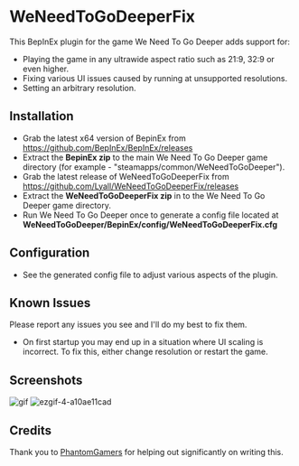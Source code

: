 # WeNeedToGoDeeperFix

This BepInEx plugin for the game We Need To Go Deeper adds support for:
- Playing the game in any ultrawide aspect ratio such as 21:9, 32:9 or even higher.
- Fixing various UI issues caused by running at unsupported resolutions.
- Setting an arbitrary resolution.

## Installation
- Grab the latest x64 version of BepinEx from https://github.com/BepInEx/BepInEx/releases
- Extract the **BepinEx zip** to the main We Need To Go Deeper game directory (for example - "steamapps/common/WeNeedToGoDeeper").
- Grab the latest release of WeNeedToGoDeeperFix from https://github.com/Lyall/WeNeedToGoDeeperFix/releases
- Extract the **WeNeedToGoDeeperFix zip** in to the We Need To Go Deeper game directory.
- Run We Need To Go Deeper once to generate a config file located at **WeNeedToGoDeeper/BepinEx/config/WeNeedToGoDeeperFix.cfg**

## Configuration
- See the generated config file to adjust various aspects of the plugin.

## Known Issues
Please report any issues you see and I'll do my best to fix them.
- On first startup you may end up in a situation where UI scaling is incorrect. To fix this, either change resolution or restart the game.

## Screenshots

![gif](https://user-images.githubusercontent.com/695941/158790693-25aee713-3072-4734-9c12-c98664166872.gif)
![ezgif-4-a10ae11cad](https://user-images.githubusercontent.com/695941/159004980-b0a9c424-7550-466c-b3f0-c3c4b1642aa8.gif)


## Credits
Thank you to [PhantomGamers](https://github.com/PhantomGamers) for helping out significantly on writing this.
